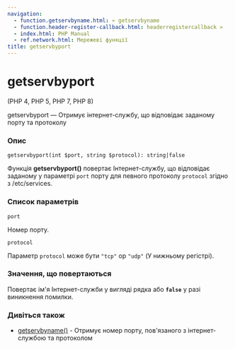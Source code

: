 ```yaml
---
navigation:
  - function.getservbyname.html: « getservbyname
  - function.header-register-callback.html: headerregistercallback »
  - index.html: PHP Manual
  - ref.network.html: Мережеві функції
title: getservbyport
---
```

# getservbyport

(PHP 4, PHP 5, PHP 7, PHP 8)

getservbyport — Отримує інтернет-службу, що відповідає заданому порту та протоколу

### Опис

```methodsynopsis
getservbyport(int $port, string $protocol): string|false
```

Функція **getservbyport()** повертає Інтернет-службу, що відповідає заданому у параметрі `port` порту для певного протоколу `protocol` згідно з /etc/services.

### Список параметрів

`port`

Номер порту.

`protocol`

Параметр `protocol` може бути `"tcp"` ор `"udp"` (У нижньому регістрі).

### Значення, що повертаються

Повертає ім'я Інтернет-служби у вигляді рядка або **`false`** у разі виникнення помилки.

### Дивіться також

-   [getservbyname()](function.getservbyname.html) - Отримує номер порту, пов'язаного з інтернет-службою та протоколом
